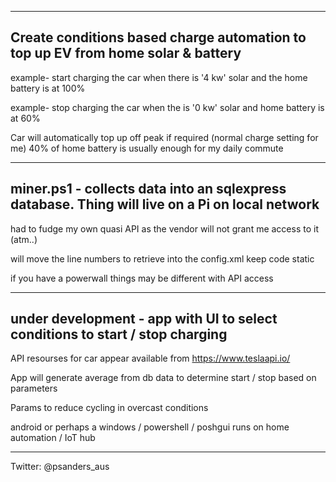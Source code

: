 ------------------------------------------------------------------------------------------------------------
Create conditions based charge automation to top up EV from home solar & battery
------------------------------------------------------------------------------------------------------------

example- start charging the car when there is '4 kw' solar and the home battery is at 100%

example- stop charging the car when the is '0 kw' solar and home battery is at 60%

Car will automatically top up off peak if required (normal charge setting for me)
40% of home battery is usually enough for my daily commute

----------------------------------------------------------------------------------------------------------
miner.ps1 - collects data into an sqlexpress database. Thing will live on a Pi on local network
----------------------------------------------------------------------------------------------------------

had to fudge my own quasi API as the vendor will not grant me access to it (atm..)

will move the line numbers to retrieve into the config.xml
keep code static

if you have a powerwall things may be different with API access

----------------------------------------------------------------------------------------------------------
under development - app with UI to select conditions to start / stop charging 
----------------------------------------------------------------------------------------------------------

API resourses for car appear available from https://www.teslaapi.io/

App will generate average from db data to determine start / stop based on parameters

Params to reduce cycling in overcast conditions 

android or perhaps a windows / powershell / poshgui runs on home automation / IoT hub

----------------------------------------------------------------------------------------------------------
Twitter: @psanders_aus

